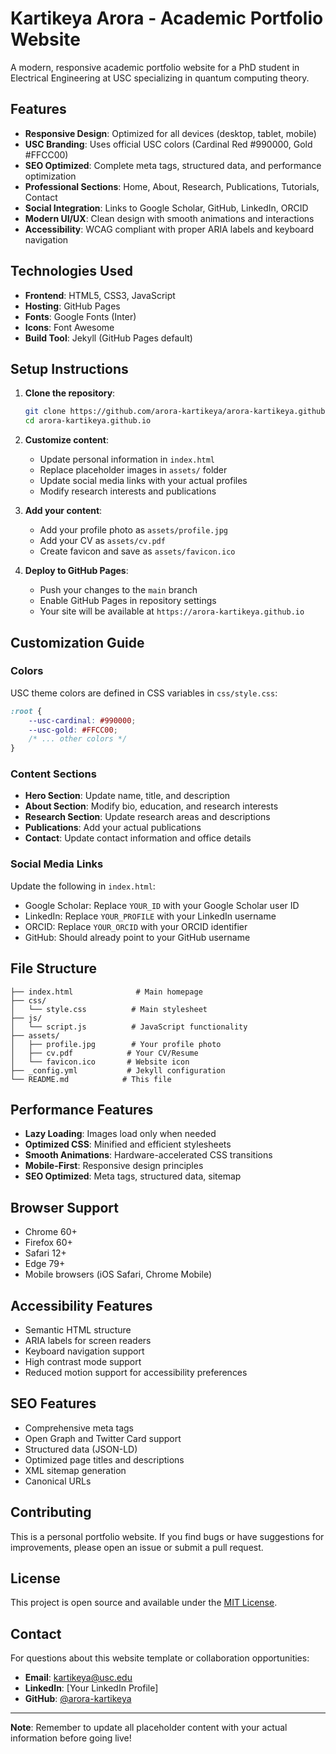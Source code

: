 # Kartikeya Arora - Academic Portfolio Website

A modern, responsive academic portfolio website for a PhD student in Electrical Engineering at USC specializing in quantum computing theory.

## Features

- **Responsive Design**: Optimized for all devices (desktop, tablet, mobile)
- **USC Branding**: Uses official USC colors (Cardinal Red #990000, Gold #FFCC00)
- **SEO Optimized**: Complete meta tags, structured data, and performance optimization
- **Professional Sections**: Home, About, Research, Publications, Tutorials, Contact
- **Social Integration**: Links to Google Scholar, GitHub, LinkedIn, ORCID
- **Modern UI/UX**: Clean design with smooth animations and interactions
- **Accessibility**: WCAG compliant with proper ARIA labels and keyboard navigation

## Technologies Used

- **Frontend**: HTML5, CSS3, JavaScript
- **Hosting**: GitHub Pages
- **Fonts**: Google Fonts (Inter)
- **Icons**: Font Awesome
- **Build Tool**: Jekyll (GitHub Pages default)

## Setup Instructions

1. **Clone the repository**:
   ```bash
   git clone https://github.com/arora-kartikeya/arora-kartikeya.github.io.git
   cd arora-kartikeya.github.io
   ```

2. **Customize content**:
   - Update personal information in `index.html`
   - Replace placeholder images in `assets/` folder
   - Update social media links with your actual profiles
   - Modify research interests and publications

3. **Add your content**:
   - Add your profile photo as `assets/profile.jpg`
   - Add your CV as `assets/cv.pdf`
   - Create favicon and save as `assets/favicon.ico`

4. **Deploy to GitHub Pages**:
   - Push your changes to the `main` branch
   - Enable GitHub Pages in repository settings
   - Your site will be available at `https://arora-kartikeya.github.io`

## Customization Guide

### Colors
USC theme colors are defined in CSS variables in `css/style.css`:
```css
:root {
    --usc-cardinal: #990000;
    --usc-gold: #FFCC00;
    /* ... other colors */
}
```

### Content Sections
- **Hero Section**: Update name, title, and description
- **About Section**: Modify bio, education, and research interests
- **Research Section**: Update research areas and descriptions
- **Publications**: Add your actual publications
- **Contact**: Update contact information and office details

### Social Media Links
Update the following in `index.html`:
- Google Scholar: Replace `YOUR_ID` with your Google Scholar user ID
- LinkedIn: Replace `YOUR_PROFILE` with your LinkedIn username
- ORCID: Replace `YOUR_ORCID` with your ORCID identifier
- GitHub: Should already point to your GitHub username

## File Structure

```
├── index.html              # Main homepage
├── css/
│   └── style.css          # Main stylesheet
├── js/
│   └── script.js          # JavaScript functionality
├── assets/
│   ├── profile.jpg        # Your profile photo
│   ├── cv.pdf            # Your CV/Resume
│   └── favicon.ico       # Website icon
├── _config.yml           # Jekyll configuration
└── README.md            # This file
```

## Performance Features

- **Lazy Loading**: Images load only when needed
- **Optimized CSS**: Minified and efficient stylesheets
- **Smooth Animations**: Hardware-accelerated CSS transitions
- **Mobile-First**: Responsive design principles
- **SEO Optimized**: Meta tags, structured data, sitemap

## Browser Support

- Chrome 60+
- Firefox 60+
- Safari 12+
- Edge 79+
- Mobile browsers (iOS Safari, Chrome Mobile)

## Accessibility Features

- Semantic HTML structure
- ARIA labels for screen readers
- Keyboard navigation support
- High contrast mode support
- Reduced motion support for accessibility preferences

## SEO Features

- Comprehensive meta tags
- Open Graph and Twitter Card support
- Structured data (JSON-LD)
- Optimized page titles and descriptions
- XML sitemap generation
- Canonical URLs

## Contributing

This is a personal portfolio website. If you find bugs or have suggestions for improvements, please open an issue or submit a pull request.

## License

This project is open source and available under the [MIT License](LICENSE).

## Contact

For questions about this website template or collaboration opportunities:

- **Email**: kartikeya@usc.edu
- **LinkedIn**: [Your LinkedIn Profile]
- **GitHub**: [@arora-kartikeya](https://github.com/arora-kartikeya)

---

**Note**: Remember to update all placeholder content with your actual information before going live!
